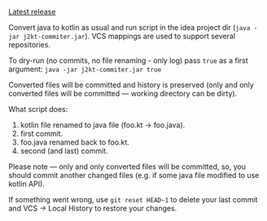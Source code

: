 [Latest release](https://github.com/develar/j2kt-commiter/releases/latest)

Convert java to kotlin as usual and run script in the idea project dir (`java -jar j2kt-commiter.jar`). VCS mappings are used to support several repositories.

To dry-run (no commits, no file renaming - only log) pass `true` as a first argument: `java -jar j2kt-commiter.jar true`

Converted files will be committed and history is preserved (only and only converted files will be committed — working directory can be dirty).

What script does:

1. kotlin file renamed to java file (foo.kt -> foo.java).
2. first commit.
3. foo.java renamed back to foo.kt.
4. second (and last) commit.

Please note — only and only converted files will be committed, so, you should commit another changed files (e.g. if some java file modified to use kotlin API).

If something went wrong, use `git reset HEAD~1` to delete your last commit and VCS -> Local History to restore your changes.